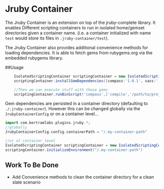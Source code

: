 # Jruby Container

The Jruby Container is an extension on top of the jruby-complete library. It enables Different scripting containers to run in isolated home/gemset directories given a container name. (i.e. a container initialized with name `test` would store its files in `.jruby-container/test`).

The Jruby Container also provides additional convenience methods for loading dependencies. It is able to fetch gems from rubygems.org via the embedded rubygems library.

##Usage

```groovy
	IsolatedScriptingContainer scriptingContainer = new IsolatedScriptingContainer('test');
	scriptingContainer.installGemDependencies([compass:'1.0.1', sass:''])

	//Then we can execute stuff with these gems
	scriptingContainer.runBinScript('compass',['compile','/path/to/project'] as String[])

```

Gem dependencies are persisted in a container directory (defaulting to `./.jruby-container`). However this can be changed globally via the `JrubyContainerConfig` or on a container level...

```groovy
import com.bertramlabs.plugins.jruby.*;
//globally
JrubyContainerConfig.config.containerPath = "/.my-container-path"

//or at container level
IsolatedScriptingContainer scriptingContainer = new IsolatedScriptingContainer('test');
scriptingContainer.initializeEnvironment("/.my-container-path")
```

## Work To Be Done

* Add Convenience methods to clean the container directory for a clean slate scenario